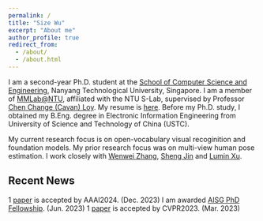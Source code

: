 ```yaml
---
permalink: /
title: "Size Wu"
excerpt: "About me"
author_profile: true
redirect_from: 
  - /about/
  - /about.html
---
```

I am a second-year Ph.D. student at the [School of Computer Science and Engineering](http://scse.ntu.edu.sg/Pages/Home.aspx), Nanyang Technological University, Singapore. I am a member of [MMLab@NTU](https://www.mmlab-ntu.com/), affiliated with the NTU S-Lab, supervised by Professor [Chen Change (Cavan) Loy](http://personal.ie.cuhk.edu.hk/~ccloy/). My resume is [here](/files/wusize_cv.pdf). Before my Ph.D. study, I obtained my B.Eng. degree in Electronic Information Engineering from University of Science and Technology of China (USTC).

My current research focus is on open-vocabulary visual recoginition and foundation models. My prior research focus was on multi-view human pose estimation. I work closely with [Wenwei Zhang](http://zhangwenwei.cn/), [Sheng Jin](https://jin-s13.github.io/) and [Lumin Xu](https://github.com/luminxu).


Recent News
------------------------
1 [paper](https://arxiv.org/pdf/2312.11376.pdf) is accepted by AAAI2024. (Dec. 2023)
I am awarded [AISG PhD Fellowship](https://aisingapore.org/research/phd-fellowship-programme/). (Jun. 2023)
1 [paper](https://arxiv.org/pdf/2302.13996.pdf) is accepted by CVPR2023. (Mar. 2023)
